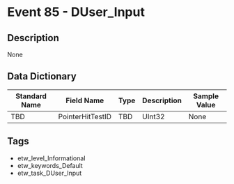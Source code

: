 # Event 85 - DUser_Input

## Description
None

## Data Dictionary
|Standard Name|Field Name|Type|Description|Sample Value|
|---|---|---|---|---|
|TBD|PointerHitTestID|TBD|UInt32|None|None|

## Tags
* etw_level_Informational
* etw_keywords_Default
* etw_task_DUser_Input